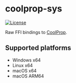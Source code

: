 ﻿# coolprop-sys

[![License](https://img.shields.io/github/license/portyanikhin/rfluids)](https://github.com/portyanikhin/rfluids/blob/main/LICENSE)

Raw FFI bindings to [CoolProp](https://coolprop.github.io/CoolProp/).

## Supported platforms

- Windows x64
- Linux x64
- macOS x64
- macOS ARM64
